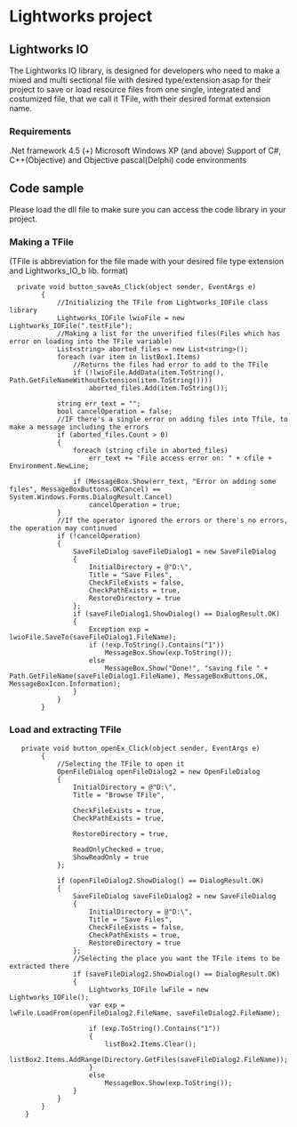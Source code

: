 
# Lightworks project
## Lightworks IO
The Lightworks IO library, is designed for developers who need to make a mixed and multi sectional file with desired type/extension asap for their project to save or load resource files from one single, integrated and costumized file, that we call it TFile, with their desired format extension name.

### Requirements
  .Net framework 4.5 (+)
  Microsoft Windows XP (and above)
  Support of C#, C++(Objective) and Objective pascal(Delphi) code environments
  
## Code sample
Please load the dll file to make sure you can access the code library in your project.
### Making a TFile
(TFile is abbreviation for the file made with your desired file type extension and Lightworks_IO_b lib. format)
```
  private void button_saveAs_Click(object sender, EventArgs e)
        {
            //Initializing the TFile from Lightworks_IOFile class library
            Lightworks_IOFile lwioFile = new Lightworks_IOFile(".testFile");
            //Making a list for the unverified files(Files which has error on loading into the TFile variable) 
            List<string> aborted_files = new List<string>();
            foreach (var item in listBox1.Items)
                //Returns the files had error to add to the TFile
                if (!lwioFile.AddData(item.ToString(), Path.GetFileNameWithoutExtension(item.ToString())))
                    aborted_files.Add(item.ToString());

            string err_text = "";
            bool cancelOperation = false;
            //IF there's a single error on adding files into Tfile, to make a message including the errors
            if (aborted_files.Count > 0)
            {
                foreach (string cfile in aborted_files)
                    err_text += "File access error on: " + cfile + Environment.NewLine;

                if (MessageBox.Show(err_text, "Error on adding some files", MessageBoxButtons.OKCancel) == System.Windows.Forms.DialogResult.Cancel)
                    cancelOperation = true;
            }
            //If the operator ignored the errors or there's no errors, the operation may continued
            if (!cancelOperation)
            {
                SaveFileDialog saveFileDialog1 = new SaveFileDialog
                {
                    InitialDirectory = @"D:\",
                    Title = "Save Files",
                    CheckFileExists = false,
                    CheckPathExists = true,
                    RestoreDirectory = true
                };
                if (saveFileDialog1.ShowDialog() == DialogResult.OK)
                {
                    Exception exp = lwioFile.SaveTo(saveFileDialog1.FileName);
                    if (!exp.ToString().Contains("1"))
                        MessageBox.Show(exp.ToString());
                    else
                        MessageBox.Show("Done!", "saving file " + Path.GetFileName(saveFileDialog1.FileName), MessageBoxButtons.OK, MessageBoxIcon.Information);
                }
            }
        }
```
        
 ### Load and extracting TFile
```
   private void button_openEx_Click(object sender, EventArgs e)
        {
            //Selecting the TFile to open it
            OpenFileDialog openFileDialog2 = new OpenFileDialog
            {
                InitialDirectory = @"D:\",
                Title = "Browse TFile",

                CheckFileExists = true,
                CheckPathExists = true,

                RestoreDirectory = true,

                ReadOnlyChecked = true,
                ShowReadOnly = true
            };
            
            if (openFileDialog2.ShowDialog() == DialogResult.OK)
            {
                SaveFileDialog saveFileDialog2 = new SaveFileDialog
                {
                    InitialDirectory = @"D:\",
                    Title = "Save Files",
                    CheckFileExists = false,
                    CheckPathExists = true,
                    RestoreDirectory = true
                };
                //Selecting the place you want the TFile items to be extracted there
                if (saveFileDialog2.ShowDialog() == DialogResult.OK)
                {
                    Lightworks_IOFile lwFile = new Lightworks_IOFile();
                    var exp = lwFile.LoadFrom(openFileDialog2.FileName, saveFileDialog2.FileName);

                    if (exp.ToString().Contains("1"))
                    {
                        listBox2.Items.Clear();
                        listBox2.Items.AddRange(Directory.GetFiles(saveFileDialog2.FileName));
                    }
                    else
                        MessageBox.Show(exp.ToString());
                }
            }
        }
    }
```
